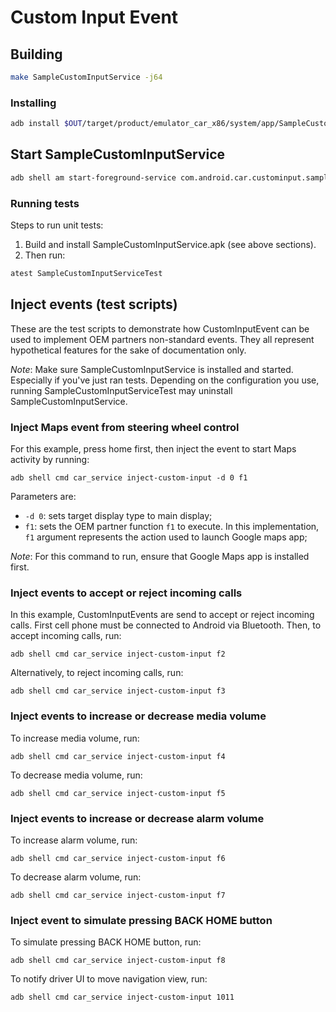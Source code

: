 # Custom Input Event

## Building
```bash
make SampleCustomInputService -j64
```

### Installing
```bash
adb install $OUT/target/product/emulator_car_x86/system/app/SampleCustomInputService/SampleCustomInputService.apk
```

## Start SampleCustomInputService
```bash
adb shell am start-foreground-service com.android.car.custominput.sample/.SampleCustomInputService
```

### Running tests

Steps to run unit tests:

1. Build and install SampleCustomInputService.apk (see above sections).
1. Then run:

```bash
atest SampleCustomInputServiceTest
```

## Inject events (test scripts)

These are the test scripts to demonstrate how CustomInputEvent can be used to implement OEM
partners non-standard events. They all represent hypothetical features for the sake of documentation
 only.

*Note*: Make sure SampleCustomInputService is installed and started. Especially if you've just
        ran tests. Depending on the configuration you use, running SampleCustomInputServiceTest may
        uninstall SampleCustomInputService.

### Inject Maps event from steering wheel control

For this example, press home first, then inject the event to start Maps activity by running:

```shell script
adb shell cmd car_service inject-custom-input -d 0 f1
```

Parameters are:
* `-d 0`: sets target display type to main display;
* `f1`: sets the OEM partner function `f1` to execute. In this implementation, `f1` argument
    represents the action used to launch Google maps app;

*Note*: For this command to run, ensure that Google Maps app is installed first.

### Inject events to accept or reject incoming calls

In this example, CustomInputEvents are send to accept or reject incoming calls. First cell phone
must be connected to Android via Bluetooth. Then, to accept incoming calls, run:

```shell script
adb shell cmd car_service inject-custom-input f2
```

Alternatively, to reject incoming calls, run:

```shell script
adb shell cmd car_service inject-custom-input f3
```

### Inject events to increase or decrease media volume

To increase media volume, run:

```shell script
adb shell cmd car_service inject-custom-input f4
```

To decrease media volume, run:

```shell script
adb shell cmd car_service inject-custom-input f5
```

### Inject events to increase or decrease alarm volume

To increase alarm volume, run:

```shell script
adb shell cmd car_service inject-custom-input f6
```

To decrease alarm volume, run:

```shell script
adb shell cmd car_service inject-custom-input f7
```

### Inject event to simulate pressing BACK HOME button

To simulate pressing BACK HOME button, run:

```shell script
adb shell cmd car_service inject-custom-input f8
```

To notify driver UI to move navigation view, run:

```shell script
adb shell cmd car_service inject-custom-input 1011
```
